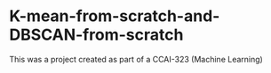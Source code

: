 # K-mean-from-scratch-and-DBSCAN-from-scratch
This was a project created as part of a CCAI-323 (Machine Learning)
